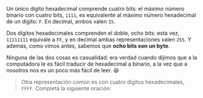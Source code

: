 Un único dígito hexadecimal comprende cuatro bits: el máximo número binario con cuatro bits, `1111`, es equivalente al máximo número hexadecimal de un dígito: `F`. En decimal, ambos valen `15`.

Dos dígitos hexadecimales comprenden el doble, ocho bits: esta vez, `11111111` equivale a `FF`, y en decimal ambas representaciones valen `255`. Y además, como vimos antes, sabemos que **ocho bits son un byte**.

Ninguna de las dos cosas es casualidad: era verdad cuando dijimos que a la computadora le es fácil traducir de hexadecimal a binario, a la vez que a nosotros nos es un poco más fácil de leer. :satisfied:

> Otra representación común es con cuatro dígitos hexadecimales, `FFFF`. Completá la siguiente oración: